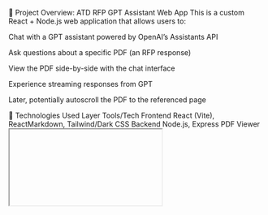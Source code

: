 📘 Project Overview: ATD RFP GPT Assistant Web App
This is a custom React + Node.js web application that allows users to:

Chat with a GPT assistant powered by OpenAI’s Assistants API

Ask questions about a specific PDF (an RFP response)

View the PDF side-by-side with the chat interface

Experience streaming responses from GPT

Later, potentially autoscroll the PDF to the referenced page

🧰 Technologies Used
Layer	Tools/Tech
Frontend	React (Vite), ReactMarkdown, Tailwind/Dark CSS
Backend	Node.js, Express
PDF Viewer	<iframe> with embedded PDF
AI API	OpenAI Assistants API (v2, with file search)
Hosting	Vercel (Frontend), Render (Backend)
Versioning	GitHub

✅ Final Working App Architecture
🌐 Frontend (on Vercel)
Built with React

Makes POST requests to the backend (/init)

Streams the assistant response to the UI in real-time

Renders Markdown responses (headings, bold, italic, code, lists)

Left: GPT chat UI | Right: Scrollable embedded PDF

⚙️ Backend (on Render)
Receives POST /init with message payload

Calls OpenAI’s Assistants API with vector store + file

Streams the response in Server-Sent Events (SSE) format

Responds to frontend in chunks (like ChatGPT typing)

🧱 Development Steps (With Key Fixes and Issues)
1. 🛠️ Initial Setup
Created frontend and backend folders

Initialized with create-react-app and Express

Loaded PDF into vector store manually on OpenAI dashboard

Assistant created and linked to vector store via assistant ID

2. ⚠️ What Didn't Work Initially
run-once-setup.js tried to recreate assistant + upload PDF each time
→ ❗ Was redundant after assistant was already created

API call was using v1 of OpenAI Assistants API
→ ❌ "Invalid_beta" error: required OpenAI-Beta: assistants=v2 header

Some .bat scripts used outdated commands (Node v14-style)
→ ❌ Did not match modern module loader (ESM)

✅ Fixes That Worked
Updated API to use Assistants v2

Used .env file to load OPENAI_API_KEY on backend

Switched backend to type: module in package.json

Rewrote run-once-setup.js to only create assistant if it didn't exist

Wrote verify-setup.js to check assistant and vector store linkage

3. 🧪 PDF + Chat UI Integration
🟣 Frontend Enhancements
Used ReactMarkdown with:

remark-gfm

rehype-raw

rehype-sanitize

Rendered Markdown with custom styles:

Code blocks

Lists

Headings

Paragraph spacing

⚠️ Initial Markdown Rendering Failed
Used className on ReactMarkdown components
→ ❌ ReactMarkdown v8+ does not support className

Formatting appeared as a single long string with no breaks

✅ Fix That Worked
Replaced className with style inline for all Markdown elements

Added whiteSpace: 'pre-line' to paragraph renderer

Cleaned up conflicting styles from index.css

4. ⚡ Streaming Responses
Backend sends SSE stream from OpenAI’s run endpoint

Client receives chunks and updates message content on each frame

⚠️ Initial Streaming Broke on Frontend
Did not strip data: prefix from SSE chunks
→ ❌ Caused JSON parse failures

✅ Fix That Worked
Used regex to strip data: and parse JSON manually

Ensured .choices[0].delta.content was added to assistant response state

5. 🌐 Deployment
🔹 Frontend → Vercel
Connected GitHub repo

Configured vite.config.js to work with Vercel build

🔹 Backend → Render
Selected Web Service with Node runtime

Set root directory to backend

Build command: yarn

Start command: node server.js

Set OPENAI_API_KEY in environment variables

⚠️ Frontend Originally Called http://localhost:5000/init
→ ❌ Did not work in production

✅ Fix That Worked
Updated App.js fetch call to use:
https://<your-render-url>.onrender.com/init

🧪 Final Testing
Asked GPT to reference PDF page 3

PDF visible and scrollable in <iframe>

Markdown rendered properly with:

✅ Bold

✅ Italics

✅ Inline code

✅ Code blocks

✅ Numbered + bullet lists

GPT responses streamed word-by-word

🧠 Summary of Challenges Solved
Challenge	Resolution
Assistants API v1 deprecated	Migrated to v2 and updated headers
SSE not parsing on frontend	Stripped data: prefix and used custom chunk handler
Markdown not rendering properly	Used inline styles instead of className with ReactMarkdown
Backend POST endpoint missing on production	Set correct Render URL in frontend fetch calls
Deploying full stack across Vercel + Render	Deployed frontend to Vercel, backend to Render using correct configs
Assistant typing effect not visible	Implemented streaming with real-time assistant reply updates

🏁 Final Result
The final product is a clean, fast, responsive web app that:

Lets users chat with a custom GPT assistant

Allows real-time exploration of a PDF document

Displays answers with full Markdown formatting

Supports streaming replies that simulate GPT typing

Works perfectly in production via Vercel + Render

Let me know when you're ready to:

Add PDF autoscroll based on page mentions

Add authentication or conversation saving

Convert this into a template for other clients